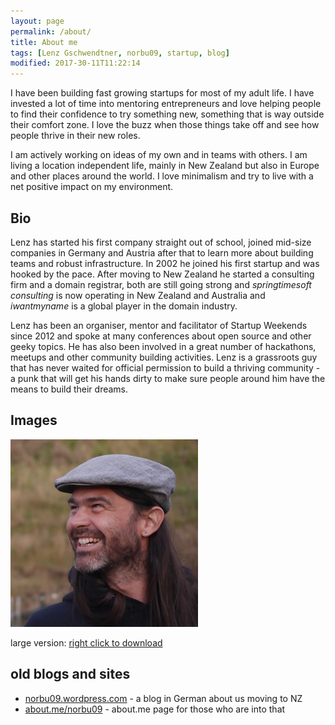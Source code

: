 ```yaml
---
layout: page
permalink: /about/
title: About me
tags: [Lenz Gschwendtner, norbu09, startup, blog]
modified: 2017-30-11T11:22:14
---
```


I have been building fast growing startups for most of my adult life. I have
invested a lot of time into mentoring entrepreneurs and love helping people to
find their confidence to try something new, something that is way outside their
comfort zone. I love the buzz when those things take off and see how people
thrive in their new roles.

I am actively working on ideas of my own and in teams with others. I am living a
location independent life, mainly in New Zealand but also in Europe and other
places around the world. I love minimalism and try to live with a net positive
impact on my environment.

## Bio

Lenz has started his first company straight out of school, joined mid-size
companies in Germany and Austria after that to learn more about building teams
and robust infrastructure. In 2002 he joined his first startup and was hooked by
the pace. After moving to New Zealand he started a consulting firm and a domain
registrar, both are still going strong and _springtimesoft consulting_ is now
operating in New Zealand and Australia and _iwantmyname_ is a global player in
the domain industry.

Lenz has been an organiser, mentor and facilitator of Startup Weekends
since 2012 and spoke at many conferences about open source and other geeky
topics. He has also been involved in a great number of hackathons, meetups and
other community building activities. Lenz is a grassroots guy that has never
waited for official permission to build a thriving community - a punk that will
get his hands dirty to make sure people around him have the means to build their
dreams.

## Images

<img src="/images/lenz/lenz-300x300.jpg">

large version: <a href="/images/lenz/lenz.jpg">right click to download</a>

## old blogs and sites

- [norbu09.wordpress.com](https://norbu09.wordpress.com/) - a blog in German about us moving to NZ
- [about.me/norbu09](http://about.me/norbu09) - about.me page for those who are into that
